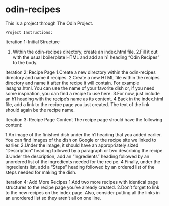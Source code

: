# odin-recipes
This is a project through The Odin Project.

    Project Instructions:

Iteration 1: Initial Structure
1. Within the odin-recipes directory, create an index.html file.
2.Fill it out with the usual boilerplate HTML and add an h1 heading “Odin Recipes” to the body.

Iteration 2: Recipe Page
1.Create a new directory within the odin-recipes directory and name it recipes.
2.Create a new HTML file within the recipes directory and name it after the recipe it will contain. For example lasagna.html. You can use the name of your favorite dish or, if you need some inspiration, you can find a recipe to use here.
3.For now, just include an h1 heading with the recipe’s name as its content.
4.Back in the index.html file, add a link to the recipe page you just created. The text of the link should again be the recipe name.

Iteration 3: Recipe Page Content
The recipe page should have the following content:

1.An image of the finished dish under the h1 heading that you added earlier. You can find images of the dish on Google or the recipe site we linked to earlier.
2.Under the image, it should have an appropriately sized “Description” heading followed by a paragraph or two describing the recipe.
3.Under the description, add an “Ingredients” heading followed by an unordered list of the ingredients needed for the recipe.
4.Finally, under the ingredients list, add a “Steps” heading followed by an ordered list of the steps needed for making the dish.

Iteration 4: Add More Recipes
1.Add two more recipes with identical page structures to the recipe page you’ve already created.
2.Don’t forget to link to the new recipes on the index page. Also, consider putting all the links in an unordered list so they aren’t all on one line.